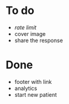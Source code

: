 # To do

- _rate limit_
- cover image
- share the response

# Done

- footer with link
- analytics
- start new patient
